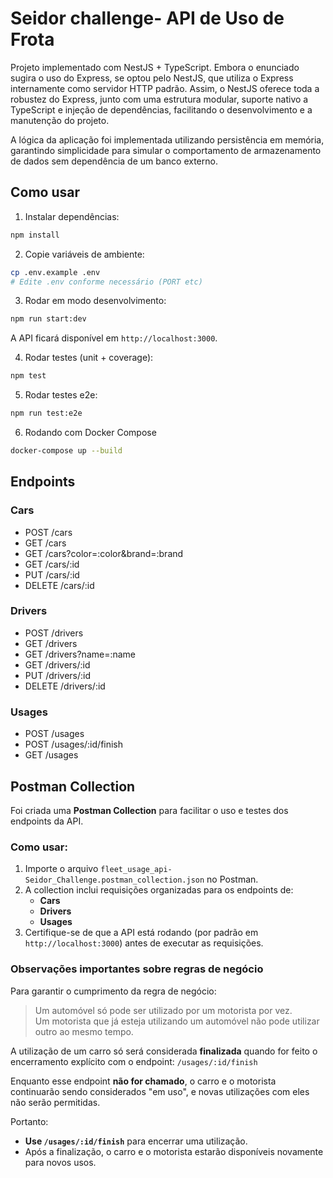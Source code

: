 # Seidor challenge- API de Uso de Frota

Projeto implementado com NestJS + TypeScript. Embora o enunciado sugira o uso do Express, se optou pelo NestJS, que utiliza o Express internamente como servidor HTTP padrão. Assim, o NestJS oferece toda a robustez do Express, junto com uma estrutura modular, suporte nativo a TypeScript e injeção de dependências, facilitando o desenvolvimento e a manutenção do projeto.

A lógica da aplicação foi implementada utilizando persistência em memória, garantindo simplicidade para simular o comportamento de armazenamento de dados sem dependência de um banco externo.

## Como usar

1. Instalar dependências:
```bash
npm install
```

2. Copie variáveis de ambiente:
```bash
cp .env.example .env
# Edite .env conforme necessário (PORT etc)
```

3. Rodar em modo desenvolvimento:
```bash
npm run start:dev
```

A API ficará disponível em `http://localhost:3000`.

4. Rodar testes (unit + coverage):
```bash
npm test
```

5. Rodar testes e2e:
```bash
npm run test:e2e
```

6. Rodando com Docker Compose
```bash
docker-compose up --build
```

## Endpoints

### Cars
- POST /cars
- GET /cars
- GET /cars?color=:color&brand=:brand
- GET /cars/:id
- PUT /cars/:id
- DELETE /cars/:id

### Drivers
- POST /drivers
- GET /drivers
- GET /drivers?name=:name
- GET /drivers/:id
- PUT /drivers/:id
- DELETE /drivers/:id

### Usages
- POST /usages
- POST /usages/:id/finish
- GET /usages

## Postman Collection

Foi criada uma **Postman Collection** para facilitar o uso e testes dos endpoints da API.

### Como usar:

1. Importe o arquivo `fleet_usage_api-Seidor_Challenge.postman_collection.json` no Postman.
2. A collection inclui requisições organizadas para os endpoints de:
   - **Cars**
   - **Drivers**
   - **Usages**
3. Certifique-se de que a API está rodando (por padrão em `http://localhost:3000`) antes de executar as requisições.

### Observações importantes sobre regras de negócio

Para garantir o cumprimento da regra de negócio:

> Um automóvel só pode ser utilizado por um motorista por vez.  
> Um motorista que já esteja utilizando um automóvel não pode utilizar outro ao mesmo tempo.

A utilização de um carro só será considerada **finalizada** quando for feito o encerramento explícito com o endpoint: `/usages/:id/finish`

Enquanto esse endpoint **não for chamado**, o carro e o motorista continuarão sendo considerados "em uso", e novas utilizações com eles não serão permitidas.

Portanto:
- **Use `/usages/:id/finish`** para encerrar uma utilização.
- Após a finalização, o carro e o motorista estarão disponíveis novamente para novos usos.

